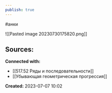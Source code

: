 ```yaml
---
publish: true
---
```

#анки

![[Pasted image 20230730175820.png]]











**Sources:**
- 


**Connected with:**
- [[517.52 Ряды и последовательности]]
- [[Убывающая геометрическая прогрессия]]



**Created:** 2023-07-07 10:02